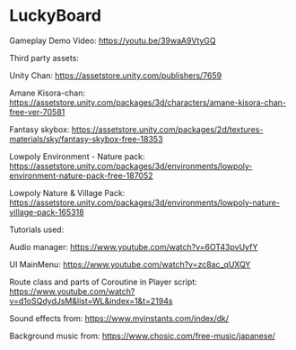 # LuckyBoard

Gameplay Demo Video:
https://youtu.be/39waA9VtyGQ

Third party assets:

Unity Chan:
https://assetstore.unity.com/publishers/7659

Amane Kisora-chan:
https://assetstore.unity.com/packages/3d/characters/amane-kisora-chan-free-ver-70581

Fantasy skybox:
https://assetstore.unity.com/packages/2d/textures-materials/sky/fantasy-skybox-free-18353

Lowpoly Environment - Nature pack:
https://assetstore.unity.com/packages/3d/environments/lowpoly-environment-nature-pack-free-187052

Lowpoly Nature & Village Pack:
https://assetstore.unity.com/packages/3d/environments/lowpoly-nature-village-pack-165318



Tutorials used:

Audio manager:
https://www.youtube.com/watch?v=6OT43pvUyfY

UI MainMenu:
https://www.youtube.com/watch?v=zc8ac_qUXQY

Route class and parts of Coroutine in Player script:
https://www.youtube.com/watch?v=d1oSQdydJsM&list=WL&index=1&t=2194s


Sound effects from:
https://www.myinstants.com/index/dk/

Background music from:
https://www.chosic.com/free-music/japanese/


